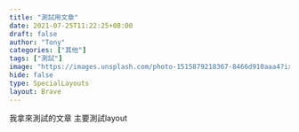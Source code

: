 ```yaml
---
title: "測試用文章"
date: 2021-07-25T11:22:25+08:00
draft: false
author: "Tony"
categories: ["其他"]
tags: ["測試"]
image: "https://images.unsplash.com/photo-1515879218367-8466d910aaa4?ixlib=rb-1.2.1&ixid=MnwxMjA3fDB8MHxwaG90by1wYWdlfHx8fGVufDB8fHx8&auto=format&fit=crop&w=869&q=80"
hide: false
type: SpecialLayouts
layout: Brave
---
```

我拿來測試的文章
主要測試layout
